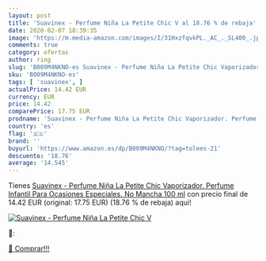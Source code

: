 ```yaml
---
layout: post
title: 'Suavinex - Perfume Niña La Petite Chic V al 18.76 % de rebaja'
date: 2020-02-07 18:39:35
image: 'https://m.media-amazon.com/images/I/31HxzfqvkPL._AC_._SL400_.jpg'
comments: true
category: ofertas
author: ring
slug: 'B009M4NKNO-es Suavinex - Perfume Niña La Petite Chic Vaporizador....'
sku: 'B009M4NKNO-es'
tags: [ 'suavinex', ]
actualPrice: 14.42 EUR
currency: EUR
price: 14.42
comparePrice: 17.75 EUR
prodname: 'Suavinex - Perfume Niña La Petite Chic Vaporizador. Perfume Infantil Para Ocasiones Especiales. No Mancha  100 ml'
country: 'es'
flag: '🇪🇸'
brand: ''
buyurl: 'https://www.amazon.es/dp/B009M4NKNO/?tag=tolees-21'
descuento: '18.76'
average: '14.545'
---
```


Tienes [Suavinex - Perfume Niña La Petite Chic Vaporizador. Perfume Infantil Para Ocasiones Especiales. No Mancha  100 ml](https://www.amazon.es/dp/B009M4NKNO/?tag=tolees-21) con precio final de  14.42 EUR (original: 17.75 EUR) (18.76 %  de rebaja) aqui!

[![Suavinex - Perfume Niña La Petite Chic V](https://m.media-amazon.com/images/I/31HxzfqvkPL._AC_._SL400_.jpg)](https://www.amazon.es/dp/B009M4NKNO/?tag=tolees-21)

🔎:


[🛒 Comprar!!!](https://www.amazon.es/dp/B009M4NKNO/?tag=tolees-21)
